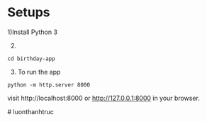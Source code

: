 

# Setups

1)Install Python 3 

2)
```
cd birthday-app
```

3) To run the app

```
python -m http.server 8000
```

visit http://localhost:8000 or http://127.0.0.1:8000 in your browser.

#   l u o n t h a n h t r u c  
 